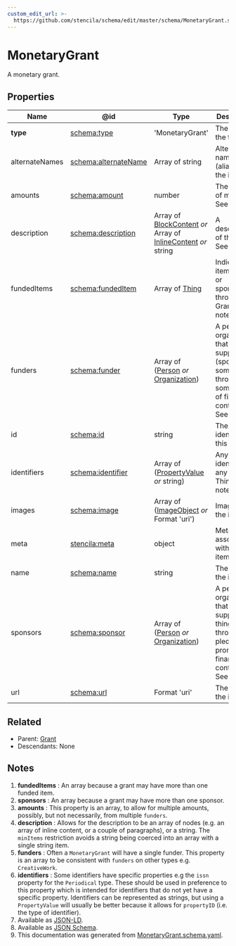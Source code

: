 ```yaml
---
custom_edit_url: >-
  https://github.com/stencila/schema/edit/master/schema/MonetaryGrant.schema.yaml
---
```


# MonetaryGrant

A monetary grant.

## Properties

| Name           | @id                                                      | Type                                                                                                                   | Description                                                                                                                     | Inherited from                             |
| -------------- | -------------------------------------------------------- | ---------------------------------------------------------------------------------------------------------------------- | ------------------------------------------------------------------------------------------------------------------------------- | ------------------------------------------ |
| **type**       | [schema:type](https://schema.org/type)                   | 'MonetaryGrant'                                                                                                        | The name of the type.                                                                                                           | [Entity](../Other/Entity.md)               |
| alternateNames | [schema:alternateName](https://schema.org/alternateName) | Array of string                                                                                                        | Alternate names (aliases) for the item.                                                                                         | [Thing](../Other/Thing.md)                 |
| amounts        | [schema:amount](https://schema.org/amount)               | number                                                                                                                 | The amount of money. See note [3](#notes).                                                                                      | [MonetaryGrant](../Other/MonetaryGrant.md) |
| description    | [schema:description](https://schema.org/description)     | Array of [BlockContent](../Prose/BlockContent.md) _or_ Array of [InlineContent](../Prose/InlineContent.md) _or_ string | A description of the item. See note [4](#notes).                                                                                | [Thing](../Other/Thing.md)                 |
| fundedItems    | [schema:fundedItem](https://schema.org/fundedItem)       | Array of [Thing](../Other/Thing.md)                                                                                    | Indicates an item funded or sponsored through a Grant. See note [1](#notes).                                                    | [Grant](../Other/Grant.md)                 |
| funders        | [schema:funder](https://schema.org/funder)               | Array of ([Person](../Other/Person.md) _or_ [Organization](../Other/Organization.md))                                  | A person or organization that supports (sponsors) something through some kind of financial contribution.  See note [5](#notes). | [MonetaryGrant](../Other/MonetaryGrant.md) |
| id             | [schema:id](https://schema.org/id)                       | string                                                                                                                 | The identifier for this item.                                                                                                   | [Entity](../Other/Entity.md)               |
| identifiers    | [schema:identifier](https://schema.org/identifier)       | Array of ([PropertyValue](../Other/PropertyValue.md) _or_ string)                                                      | Any kind of identifier for any kind of Thing. See note [6](#notes).                                                             | [Thing](../Other/Thing.md)                 |
| images         | [schema:image](https://schema.org/image)                 | Array of ([ImageObject](../Media/ImageObject.md) _or_ Format 'uri')                                                    | Images of the item.                                                                                                             | [Thing](../Other/Thing.md)                 |
| meta           | [stencila:meta](https://schema.stenci.la/meta.jsonld)    | object                                                                                                                 | Metadata associated with this item.                                                                                             | [Entity](../Other/Entity.md)               |
| name           | [schema:name](https://schema.org/name)                   | string                                                                                                                 | The name of the item.                                                                                                           | [Thing](../Other/Thing.md)                 |
| sponsors       | [schema:sponsor](https://schema.org/sponsor)             | Array of ([Person](../Other/Person.md) _or_ [Organization](../Other/Organization.md))                                  | A person or organization that supports a thing through a pledge, promise, or financial contribution. See note [2](#notes).      | [Grant](../Other/Grant.md)                 |
| url            | [schema:url](https://schema.org/url)                     | Format 'uri'                                                                                                           | The URL of the item.                                                                                                            | [Thing](../Other/Thing.md)                 |

## Related

-   Parent: [Grant](../Other/Grant.md)
-   Descendants: None

## Notes

1.  **fundedItems** : An array because a grant may have more than one funded item.
2.  **sponsors** : An array because a grant may have more than one sponsor.
3.  **amounts** : This property is an array, to allow for multiple amounts, possibly, but not necessarily, from multiple `funders`.
4.  **description** : Allows for the description to be an array of nodes (e.g. an array of inline content, or a couple of paragraphs), or a string. The `minItems` restriction avoids a string being coerced into an array with a single string item.
5.  **funders** : Often a `MonetaryGrant` will have a single funder. This property is an array to be consistent with `funders` on other types e.g. `CreativeWork`.
6.  **identifiers** : Some identifiers have specific properties e.g the `issn` property for the `Periodical` type. These should be used in preference to this property which is intended for identifiers that do not yet have a specific property. Identifiers can be represented as strings, but using a `PropertyValue` will usually be better because it allows for `propertyID` (i.e. the type of identifier).
7.  Available as [JSON-LD](https://schema.stenci.la/MonetaryGrant.jsonld).
8.  Available as [JSON Schema](https://schema.stenci.la/v1/MonetaryGrant.schema.json).
9.  This documentation was generated from [MonetaryGrant.schema.yaml](https://github.com/stencila/schema/blob/master/schema/MonetaryGrant.schema.yaml).
